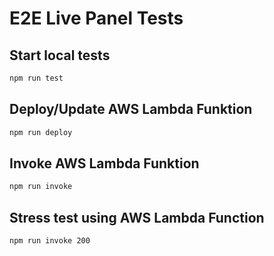 # E2E Live Panel Tests

## Start local tests

```bash
npm run test
```

## Deploy/Update AWS Lambda Funktion

```bash
npm run deploy
```

## Invoke AWS Lambda Funktion

```bash
npm run invoke
```

## Stress test using AWS Lambda Function

```bash
npm run invoke 200
```